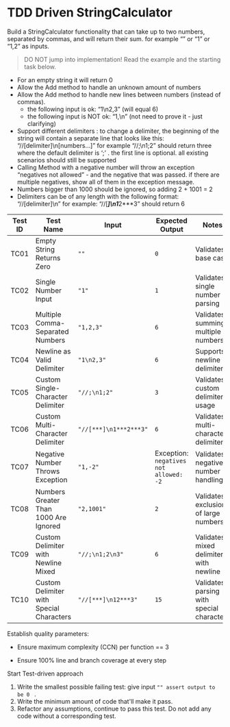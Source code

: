 # TDD Driven StringCalculator

Build a StringCalculator functionality that can take up to two numbers, separated by commas, and will return their sum. 
for example “” or “1” or “1,2” as inputs.

> DO NOT jump into implementation! Read the example and the starting task below.

- For an empty string it will return 0
- Allow the Add method to handle an unknown amount of numbers
- Allow the Add method to handle new lines between numbers (instead of commas).
  - the following input is ok: “1\n2,3” (will equal 6)
  - the following input is NOT ok: “1,\n” (not need to prove it - just clarifying)
- Support different delimiters : to change a delimiter, the beginning of the string will contain a separate line that looks like this: “//[delimiter]\n[numbers…]” for example “//;\n1;2” should return three where the default delimiter is ‘;’ .
the first line is optional. all existing scenarios should still be supported
- Calling Method with a negative number will throw an exception “negatives not allowed” - and the negative that was passed. if there are multiple negatives, show all of them in the exception message.
- Numbers bigger than 1000 should be ignored, so adding 2 + 1001 = 2
- Delimiters can be of any length with the following format: “//[delimiter]\n” for example: “//[***]\n1***2***3” should return 6

| Test ID | Test Name | Input | Expected Output | Notes |
|--------|-----------|-------|------------------|-------|
| TC01 | Empty String Returns Zero | `""` | `0` | Validates base case |
| TC02 | Single Number Input | `"1"` | `1` | Validates single number parsing |
| TC03 | Multiple Comma-Separated Numbers | `"1,2,3"` | `6` | Validates summing multiple numbers |
| TC04 | Newline as Valid Delimiter | `"1\n2,3"` | `6` | Supports newline delimiter |
| TC05 | Custom Single-Character Delimiter | `"//;\n1;2"` | `3` | Validates custom delimiter usage |
| TC06 | Custom Multi-Character Delimiter | `"//[***]\n1***2***3"` | `6` | Validates multi-character delimiter |
| TC07 | Negative Number Throws Exception | `"1,-2"` | Exception: `negatives not allowed: -2` | Validates negative number handling |
| TC08 | Numbers Greater Than 1000 Are Ignored | `"2,1001"` | `2` | Validates exclusion of large numbers |
| TC09 | Custom Delimiter with Newline Mixed | `"//;\n1;2\n3"` | `6` | Validates mixed delimiters with newline |
| TC10 | Custom Delimiter with Special Characters | `"//[***]\n12***3"` | `15` | Validates parsing with special characters |

Establish quality parameters:

- Ensure  maximum complexity (CCN) per function == 3

- Ensure 100% line and branch coverage at every step

  

Start Test-driven approach

1. Write the smallest possible failing test: give input `"" assert output to be 0 ` .
2. Write the minimum amount of code that'll make it pass.
3. Refactor any assumptions, continue to pass this test. Do not add any code without a corresponding test.
